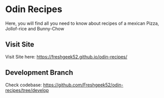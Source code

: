 # Odin Recipes
 Here, you will find all you need to know about recipes of a mexican Pizza, Jollof-rice and Bunny-Chow

## Visit Site
Visit Site here: https://freshgeek52.github.io/odin-recipes/

## Development Branch
Check codebase: https://github.com/Freshgeek52/odin-recipes/tree/develop